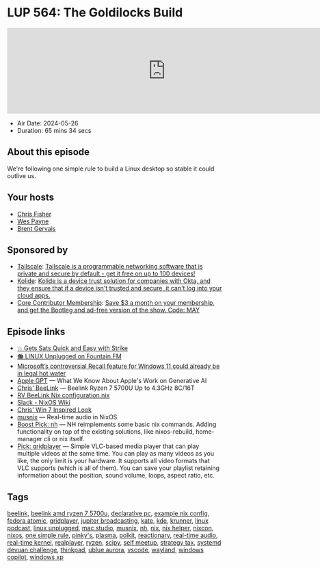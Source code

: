 # LUP 564: The Goldilocks Build

<iframe src="https://player.fireside.fm/v2/RUkczH-V+MX4THR-I?theme=dark" width="740" height="200" frameborder="0" scrolling="no"></iframe>

* Air Date: 2024-05-26
* Duration: 65 mins 34 secs

## About this episode

We're following one simple rule to build a Linux desktop so stable it could outlive us.

## Your hosts
* [Chris Fisher](https://linuxunplugged.com/hosts/chrislas)
* [Wes Payne](https://linuxunplugged.com/hosts/wes)
* [Brent Gervais](https://linuxunplugged.com/hosts/brent)

## Sponsored by

  * [Tailscale](http://tailscale.com/linuxunplugged): [Tailscale is a programmable networking software that is private and secure by default - get it free on up to 100 devices!](http://tailscale.com/linuxunplugged)
  * [Kolide](https://kolide.com/unplugged): [Kolide is a device trust solution for companies with Okta, and they ensure that if a device isn't trusted and secure, it can't log into your cloud apps.](https://kolide.com/unplugged)
  * [Core Contributor Membership](https://jupitersignal.memberful.com/checkout?plan=52946&amp;coupon=may): [Save $3 a month on your membership, and get the Bootleg and ad-free version of the show. Code: MAY](https://jupitersignal.memberful.com/checkout?plan=52946&amp;coupon=may)



## Episode links

  * [💥 Gets Sats Quick and Easy with Strike](https://strike.me/ "💥 Gets Sats Quick and Easy with Strike")
  * [📻 LINUX Unplugged on Fountain.FM](https://www.fountain.fm/show/dWiuBeqpDSM86AwXRXov "📻 LINUX Unplugged  on Fountain.FM")
  * [Microsoft’s controversial Recall feature for Windows 11 could already be in legal hot water](https://www.techradar.com/computing/windows/microsofts-controversial-recall-feature-for-windows-11-could-already-be-in-legal-hot-water "Microsoft’s controversial Recall feature for Windows 11 could already be in legal hot water")
  * [Apple GPT](https://www.macrumors.com/guide/apple-gpt/ "Apple GPT") — What We Know About Apple's Work on Generative AI
  * [Chris' BeeLink](https://www.amazon.com/dp/B0C2P486GQ "Chris' BeeLink") — Beelink Ryzen 7 5700U Up to 4.3GHz 8C/16T
  * [RV BeeLink Nix configuration.nix](https://github.com/ChrisLAS/nix/blob/main/configuration.nix "RV BeeLink Nix configuration.nix")
  * [Slack - NixOS Wiki](https://nixos.wiki/wiki/Slack "Slack - NixOS Wiki")
  * [Chris' Win 7 Inspired Look](https://imgur.com/a/IjvHIUj "Chris' Win 7 Inspired Look")
  * [musnix](https://github.com/musnix/musnix "musnix") — Real-time audio in NixOS
  * [Boost Pick: nh](https://github.com/viperML/nh "Boost Pick: nh") — NH reimplements some basic nix commands. Adding functionality on top of the existing solutions, like nixos-rebuild, home-manager cli or nix itself.
  * [Pick: gridplayer](https://github.com/vzhd1701/gridplayer "Pick: gridplayer") — Simple VLC-based media player that can play multiple videos at the same time. You can play as many videos as you like, the only limit is your hardware. It supports all video formats that VLC supports (which is all of them). You can save your playlist retaining information about the position, sound volume, loops, aspect ratio, etc.



## Tags

[beelink](https://linuxunplugged.com/tags/beelink), [beelink amd ryzen 7 5700u](https://linuxunplugged.com/tags/beelink%20amd%20ryzen%207%205700u), [declarative pc](https://linuxunplugged.com/tags/declarative%20pc), [example nix config](https://linuxunplugged.com/tags/example%20nix%20config), [fedora atomic](https://linuxunplugged.com/tags/fedora%20atomic), [gridplayer](https://linuxunplugged.com/tags/gridplayer), [jupiter broadcasting](https://linuxunplugged.com/tags/jupiter%20broadcasting), [kate](https://linuxunplugged.com/tags/kate), [kde](https://linuxunplugged.com/tags/kde), [krunner](https://linuxunplugged.com/tags/krunner), [linux podcast](https://linuxunplugged.com/tags/linux%20podcast), [linux unplugged](https://linuxunplugged.com/tags/linux%20unplugged), [mac studio](https://linuxunplugged.com/tags/mac%20studio), [musnix](https://linuxunplugged.com/tags/musnix), [nh](https://linuxunplugged.com/tags/nh), [nix](https://linuxunplugged.com/tags/nix), [nix helper](https://linuxunplugged.com/tags/nix%20helper), [nixcon](https://linuxunplugged.com/tags/nixcon), [nixos](https://linuxunplugged.com/tags/nixos), [one simple rule](https://linuxunplugged.com/tags/one%20simple%20rule), [pinky's](https://linuxunplugged.com/tags/pinky's), [plasma](https://linuxunplugged.com/tags/plasma), [polkit](https://linuxunplugged.com/tags/polkit), [reactionary](https://linuxunplugged.com/tags/reactionary), [real-time audio](https://linuxunplugged.com/tags/real-time%20audio), [real-time kernel](https://linuxunplugged.com/tags/real-time%20kernel), [realplayer](https://linuxunplugged.com/tags/realplayer), [ryzen](https://linuxunplugged.com/tags/ryzen), [scipy](https://linuxunplugged.com/tags/scipy), [self meetup](https://linuxunplugged.com/tags/self%20meetup), [strategy tax](https://linuxunplugged.com/tags/strategy%20tax), [systemd devuan challenge](https://linuxunplugged.com/tags/systemd%20devuan%20challenge), [thinkpad](https://linuxunplugged.com/tags/thinkpad), [ublue aurora](https://linuxunplugged.com/tags/ublue%20aurora), [vscode](https://linuxunplugged.com/tags/vscode), [wayland](https://linuxunplugged.com/tags/wayland), [windows copilot](https://linuxunplugged.com/tags/windows%20copilot), [windows xp](https://linuxunplugged.com/tags/windows%20xp)